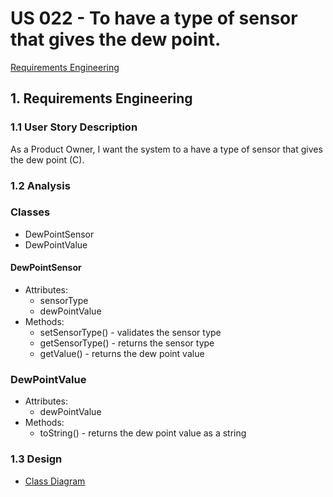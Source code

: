 # US 022 - To have a type of sensor that gives the dew point.

[Requirements Engineering](01.requirements-engineering/readme.md)

## 1. Requirements Engineering

### 1.1 User Story Description

As a Product Owner, I want the system to a have a type of sensor that gives the dew point (C).

### 1.2 Analysis
### Classes
- DewPointSensor
- DewPointValue

#### DewPointSensor
- Attributes:
  - sensorType
  - dewPointValue
- Methods:
  - setSensorType() - validates the sensor type
  - getSensorType() - returns the sensor type
  - getValue() - returns the dew point value

### DewPointValue
- Attributes:
  - dewPointValue
- Methods:
  - toString() - returns the dew point value as a string

### 1.3 Design
- [Class Diagram](diagrams/classDiagram.svg)
```